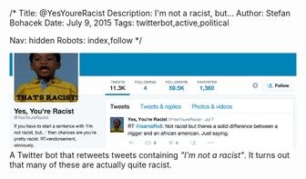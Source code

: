 /*
Title: @YesYoureRacist
Description: I'm not a racist, but...
Author: Stefan Bohacek
Date: July 9, 2015
Tags: twitterbot,active,political

Nav: hidden
Robots: index,follow
*/

[![](/content/bots/twitterbots/images/YesYoureRacist.png)](https://twitter.com/YesYoureRacist)
A Twitter bot that retweets tweets containing _"I'm not a racist"_. It turns out that many of these are actually quite racist.